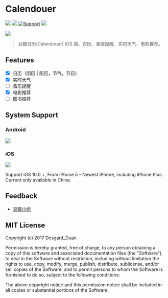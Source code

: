 # Calendouer


![](https://img.shields.io/badge/Swift-3.0-green.svg)
![](https://img.shields.io/badge/license-MIT-green.svg)
[![Support](https://img.shields.io/badge/support-iOS%208%2B%20-blue.svg?style=flat)](https://www.apple.com/nl/ios/)
![](https://img.shields.io/badge/Realm-2.6.1-red.svg)

![](poster.png)
> 豆瓣日历(Calendouer) iOS 端，农历、事情提醒、实时天气、电影推荐。

## Features

- [x] 日历（阴历 | 阳历，节气，节日） 
- [x] 实时天气
- [ ] 备忘提醒
- [x] 电影推荐
- [ ] 图书推荐

## System Support 

### Android

<a href="https://play.google.com/store/apps/details?id=cn.sealiu.calendouer">
<img src="https://play.google.com/intl/en_us/badges/images/badge_new.png" />
</a>

### iOS 

<a href="https://itunes.apple.com/cn/app/calendouer/id1234070552?mt=8">
<img src="https://linkmaker.itunes.apple.com/assets/shared/badges/zh-cht/appstore-lrg-513dfa9cea2b10efb09cbf38d8cb834a3aec771e41d6dfc273199a448420b91c.svg" />
</a>

Support iOS 10.0 +, From iPhone 5 - Newest iPhone, including iPhone Plus.
Current only available in China.

## Feedback

+ [豆瓣小组](https://www.douban.com/group/calendouer/)

## MIT License

Copyright (c) 2017 Desgard_Duan

Permission is hereby granted, free of charge, to any person obtaining a copy
of this software and associated documentation files (the "Software"), to deal
in the Software without restriction, including without limitation the rights
to use, copy, modify, merge, publish, distribute, sublicense, and/or sell
copies of the Software, and to permit persons to whom the Software is
furnished to do so, subject to the following conditions:

The above copyright notice and this permission notice shall be included in all
copies or substantial portions of the Software.
